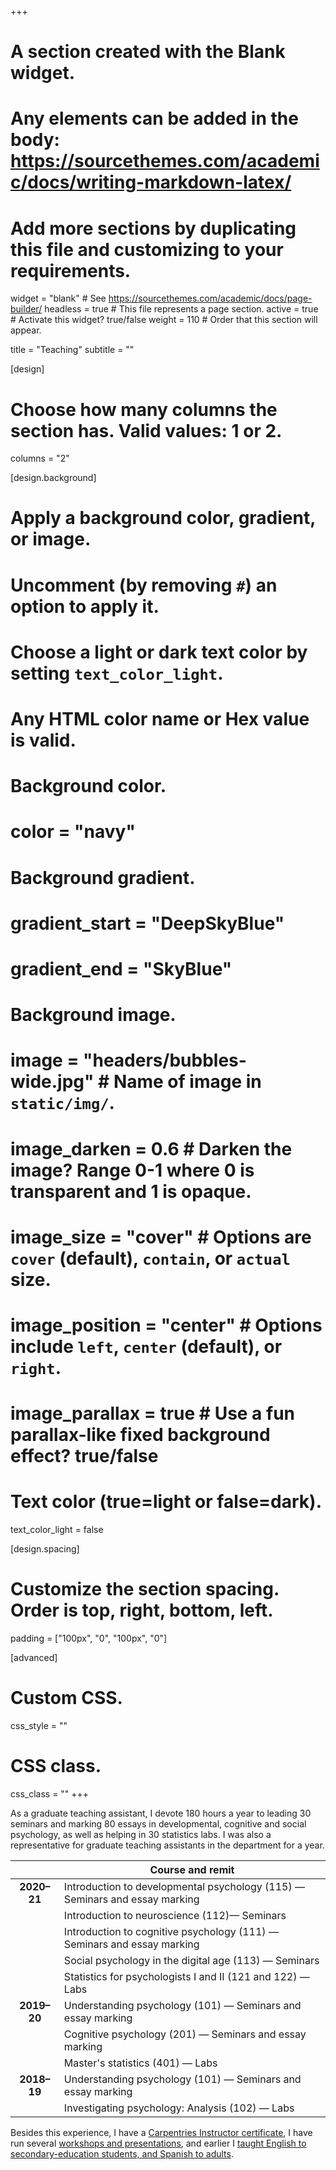 +++
# A section created with the Blank widget.
# Any elements can be added in the body: https://sourcethemes.com/academic/docs/writing-markdown-latex/
# Add more sections by duplicating this file and customizing to your requirements.

widget = "blank"  # See https://sourcethemes.com/academic/docs/page-builder/
headless = true  # This file represents a page section.
active = true  # Activate this widget? true/false
weight = 110  # Order that this section will appear.

title = "Teaching"
subtitle = ""

[design]
  # Choose how many columns the section has. Valid values: 1 or 2.
  columns = "2"

[design.background]
  # Apply a background color, gradient, or image.
  #   Uncomment (by removing `#`) an option to apply it.
  #   Choose a light or dark text color by setting `text_color_light`.
  #   Any HTML color name or Hex value is valid.

  # Background color.
  # color = "navy"
  
  # Background gradient.
  # gradient_start = "DeepSkyBlue"
  # gradient_end = "SkyBlue"
  
  # Background image.
  # image = "headers/bubbles-wide.jpg"  # Name of image in `static/img/`.
  # image_darken = 0.6  # Darken the image? Range 0-1 where 0 is transparent and 1 is opaque.
  # image_size = "cover"  #  Options are `cover` (default), `contain`, or `actual` size.
  # image_position = "center"  # Options include `left`, `center` (default), or `right`.
  # image_parallax = true  # Use a fun parallax-like fixed background effect? true/false

  # Text color (true=light or false=dark).
  text_color_light = false

[design.spacing]
  # Customize the section spacing. Order is top, right, bottom, left.
  padding = ["100px", "0", "100px", "0"]

[advanced]
 # Custom CSS. 
 css_style = ""
 
 # CSS class.
 css_class = ""
+++


As a graduate teaching assistant, I devote 180 hours a year to leading 30 seminars and marking 80 essays in developmental, cognitive and social psychology, as well as helping in 30 statistics labs. I was also a representative for graduate teaching assistants in the department for a year.

|             | **Course and remit** |
| :---------: | -------------------- |
| **2020–21** | Introduction to developmental psychology (115) — Seminars and essay marking  |
|             | Introduction to neuroscience (112)— Seminars  |
|             | Introduction to cognitive psychology (111) — Seminars and essay marking  |
|             | Social psychology in the digital age (113) — Seminars  |
|             | Statistics for psychologists I and II (121 and 122) — Labs  |
| **2019–20** | Understanding psychology (101) — Seminars and essay marking |
|             | Cognitive psychology (201) — Seminars and essay marking |
|             | Master's statistics (401) — Labs |
| **2018–19** | Understanding psychology (101) — Seminars and essay marking |
|             | Investigating psychology: Analysis (102) — Labs |

Besides this experience, I have a [Carpentries Instructor certificate](https://carpentries.org/become-instructor/), I have run several [workshops and presentations](https://pablobernabeu.github.io/#workshops), and earlier I [taught English to secondary-education students, and Spanish to adults](https://osf.io/84ktq/).
